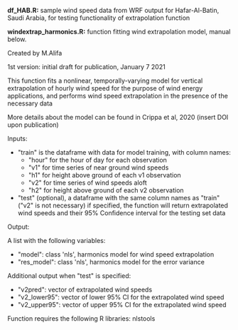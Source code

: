 **df_HAB.R:** sample wind speed data from WRF output for Hafar-Al-Batin, Saudi Arabia, for testing functionality of extrapolation function

**windextrap_harmonics.R:** function fitting wind extrapolation model, manual below.

Created by M.Alifa

1st version: initial draft for publication, January 7 2021

This function fits a nonlinear, temporally-varying model for vertical extrapolation of hourly wind speed for the purpose of wind energy applications, and performs wind speed extrapolation in the presence of the necessary data

More details about the model can be found in Crippa et al, 2020 (insert DOI upon publication)
  	
Inputs:

* "train" is the dataframe with data for model training, with column names:
  * "hour" for the hour of day for each observation
  * "v1"  for time series of near ground wind speeds
  * "h1" for height above ground of each v1 observation
  * "v2"  for time series of wind speeds aloft
  * "h2" for height above ground of each v2 observation
* "test" (optional), a dataframe with the same column names as "train" ("v2" is not necessary)
if specified, the function will return extrapolated wind speeds and their 95% Confidence interval for the testing set data

Output:

A list with the following variables:
* "model": class 'nls', harmonics model for wind speed extrapolation
* "res_model": class 'nls', harmonics model for the error variance

Additional output when "test" is specified:
* "v2pred": vector of extrapolated wind speeds
* "v2_lower95": vector of lower 95% CI for the extrapolated wind speed
* "v2_upper95": vector of upper 95% CI for the extrapolated wind speed

Function requires the following R libraries: nlstools

